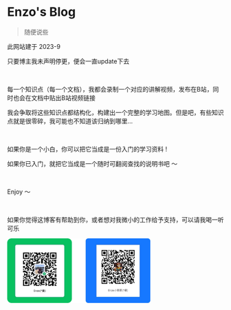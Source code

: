 # Enzo's Blog



>  随便说些

此网站建于 2023-9

只要博主我未声明停更，便会一直update下去

<br />

每一个知识点（每一个文档），我都会录制一个对应的讲解视频，发布在B站，同时也会在文档中贴出B站视频链接

我会争取将这些知识点都结构化，构建出一个完整的学习地图。但是吧，有些知识点就是很零碎，我可能也不知道该归纳到哪里...

<br />

如果你是一个小白，你可以把它当成是一份入门的学习资料 !

如果你已入门，就把它当成是一个随时可翻阅查找的说明书吧 ～

<br />

Enjoy ～

<br />

如果你觉得这博客有帮助到你，或者想对我微小的工作给予支持，可以请我喝一听可乐



<img src="_media/pay.jpg" width="333">

